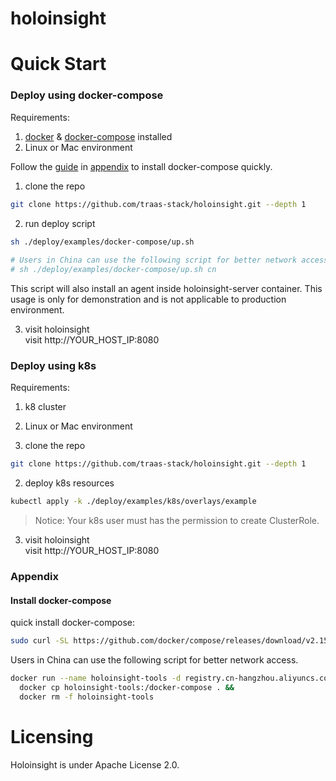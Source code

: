 # holoinsight

# Quick Start

### Deploy using docker-compose
Requirements:
1. [docker](https://docs.docker.com/engine/install/) & [docker-compose](https://docs.docker.com/compose/install/other/) installed
2. Linux or Mac environment 


Follow the [guide](#install-docker-compose) in [appendix](#appendix) to install docker-compose quickly.


1. clone the repo
```bash
git clone https://github.com/traas-stack/holoinsight.git --depth 1 
```

2. run deploy script
```bash
sh ./deploy/examples/docker-compose/up.sh
 
# Users in China can use the following script for better network access.
# sh ./deploy/examples/docker-compose/up.sh cn
``` 
This script will also install an agent inside holoinsight-server container. This usage is only for demonstration and is not applicable to production environment.

3. visit holoinsight  
visit http://YOUR_HOST_IP:8080

### Deploy using k8s
Requirements:
1. k8 cluster
2. Linux or Mac environment


1. clone the repo
```bash
git clone https://github.com/traas-stack/holoinsight.git --depth 1 
```

2. deploy k8s resources
```bash
kubectl apply -k ./deploy/examples/k8s/overlays/example 
```
> Notice: Your k8s user must has the permission to create ClusterRole.

3. visit holoinsight  
   visit http://YOUR_HOST_IP:8080

### Appendix
#### Install docker-compose
quick install docker-compose:
```bash
sudo curl -SL https://github.com/docker/compose/releases/download/v2.15.1/docker-compose-linux-x86_64 -o /usr/local/bin/docker-compose && sudo chmod a+x /usr/local/bin/docker-compose
```

Users in China can use the following script for better network access.
```bash
docker run --name holoinsight-tools -d registry.cn-hangzhou.aliyuncs.com/holoinsight-examples/tools:latest && \
  docker cp holoinsight-tools:/docker-compose . &&
  docker rm -f holoinsight-tools
```

# Licensing
Holoinsight is under Apache License 2.0.
